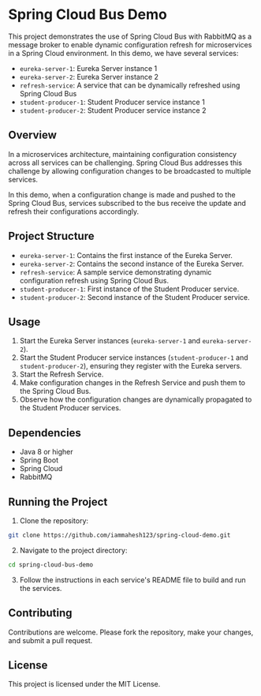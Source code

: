 # Spring Cloud Bus Demo

This project demonstrates the use of Spring Cloud Bus with RabbitMQ as a message broker to enable dynamic configuration refresh for microservices in a Spring Cloud environment. In this demo, we have several services:

- `eureka-server-1`: Eureka Server instance 1
- `eureka-server-2`: Eureka Server instance 2
- `refresh-service`: A service that can be dynamically refreshed using Spring Cloud Bus
- `student-producer-1`: Student Producer service instance 1
- `student-producer-2`: Student Producer service instance 2

## Overview

In a microservices architecture, maintaining configuration consistency across all services can be challenging. Spring Cloud Bus addresses this challenge by allowing configuration changes to be broadcasted to multiple services. 

In this demo, when a configuration change is made and pushed to the Spring Cloud Bus, services subscribed to the bus receive the update and refresh their configurations accordingly.

## Project Structure

- `eureka-server-1`: Contains the first instance of the Eureka Server.
- `eureka-server-2`: Contains the second instance of the Eureka Server.
- `refresh-service`: A sample service demonstrating dynamic configuration refresh using Spring Cloud Bus.
- `student-producer-1`: First instance of the Student Producer service.
- `student-producer-2`: Second instance of the Student Producer service.

## Usage

1. Start the Eureka Server instances (`eureka-server-1` and `eureka-server-2`).
2. Start the Student Producer service instances (`student-producer-1` and `student-producer-2`), ensuring they register with the Eureka servers.
3. Start the Refresh Service.
4. Make configuration changes in the Refresh Service and push them to the Spring Cloud Bus.
5. Observe how the configuration changes are dynamically propagated to the Student Producer services.

## Dependencies

- Java 8 or higher
- Spring Boot
- Spring Cloud
- RabbitMQ

## Running the Project

1. Clone the repository:

```bash
git clone https://github.com/iammahesh123/spring-cloud-demo.git
```
2. Navigate to the project directory:
 ```bash
cd spring-cloud-bus-demo
```
3. Follow the instructions in each service's README file to build and run the services.
## Contributing
Contributions are welcome. Please fork the repository, make your changes, and submit a pull request.
## License

This project is licensed under the MIT License.
   

